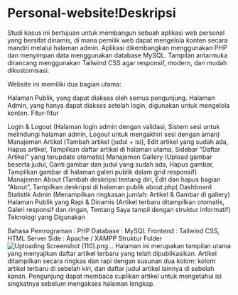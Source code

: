 # Personal-website!Deskripsi

Studi kasus ini bertujuan untuk membangun sebuah aplikasi web personal yang bersifat dinamis, di mana pemilik web dapat mengelola konten secara mandiri melalui halaman admin. Aplikasi dikembangkan menggunakan PHP dan menyimpan data menggunakan database MySQL. Tampilan antarmuka dirancang menggunakan Tailwind CSS agar responsif, modern, dan mudah dikustomisasi.

Website ini memiliki dua bagian utama:

Halaman Publik, yang dapat diakses oleh semua pengunjung.
Halaman Admin, yang hanya dapat diakses setelah login, digunakan untuk mengelola konten.
Fitur-fitur

Login & Logout (Halaman login admin dengan validasi, Sistem sesi untuk melindungi halaman admin, Logout untuk mengakhiri sesi dengan aman)
Manajemen Artikel (Tambah artikel (judul + isi), Edit artikel yang sudah ada, Hapus artikel, Tampilkan daftar artikel di halaman utama, Sidebar "Daftar Artikel" yang terupdate otomatis)
Manajemen Gallery (Upload gambar beserta judul, Ganti gambar dan judul yang sudah ada, Hapus gambar, Tampilkan gambar di halaman galeri publik dalam grid responsif)
Manajemen About (Tambah deskripsi tentang diri, Edit dan hapus bagian “About”, Tampilkan deskripsi di halaman publik about.php)
Dashboard Statistik Admin (Menampilkan ringkasan jumlah: Artikel & Gambar di gallery)
Halaman Publik yang Rapi & Dinamis (Artikel terbaru ditampilkan otomatis, Galeri responsif dan ringan, Tentang Saya tampil dengan struktur informatif)
Teknologi yang Digunakan

Bahasa Pemrograman : PHP
Database : MySQL
Frontend : Tailwind CSS, HTML
Server Side : Apache / XAMPP
Struktur Folder
![Uploading Screenshot (110).png…]()
Halaman ini merupakan tampilan utama yang menyajikan daftar artikel terbaru yang telah dipublikasikan. Artikel ditampilkan secara ringkas dan rapi dengan susunan dua kolom: kolom artikel terbaru di sebelah kiri, dan daftar judul artikel lainnya di sebelah kanan. Pengunjung dapat membaca cuplikan artikel untuk mengetahui isi singkatnya sebelum mengakses halaman lengkap.
